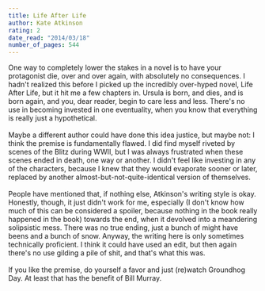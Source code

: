 ```yaml
---
title: Life After Life
author: Kate Atkinson
rating: 2
date_read: "2014/03/18"
number_of_pages: 544
---
```


One way to completely lower the stakes in a novel is to have your protagonist die, over and over again, with absolutely no consequences. I hadn't realized this before I picked up the incredibly over-hyped novel, Life After Life, but it hit me a few chapters in. Ursula is born, and dies, and is born again, and you, dear reader, begin to care less and less. There's no use in becoming invested in one eventuality, when you know that everything is really just a hypothetical. <br/><br/>Maybe a different author could have done this idea justice, but maybe not: I think the premise is fundamentally flawed. I did find myself riveted by scenes of the Blitz during WWII, but I was always frustrated when these scenes ended in death, one way or another. I didn't feel like investing in any of the characters, because I knew that they would evaporate sooner or later, replaced by another almost-but-not-quite-identical version of themselves. <br/><br/>People have mentioned that, if nothing else, Atkinson's writing style is okay. Honestly, though, it just didn't work for me, especially (I don't know how much of this can be considered a spoiler, because nothing in the book really happened in the book) <spoiler>towards the end, when it devolved into a meandering solipsistic mess. There was no true ending, just a bunch of might have beens and a bunch of snow.</spoiler> Anyway, the writing here is only sometimes technically proficient. I think it could have used an edit, but then again there's no use gilding a pile of shit, and that's what this was.<br/><br/>If you like the premise, do yourself a favor and just (re)watch Groundhog Day. At least that has the benefit of Bill Murray. 